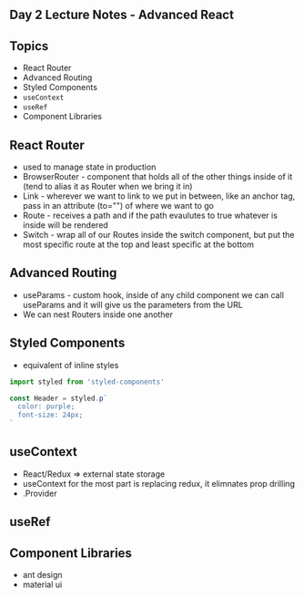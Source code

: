 ## Day 2 Lecture Notes - Advanced React

## Topics
- React Router
- Advanced Routing
- Styled Components
- `useContext`
- `useRef`
- Component Libraries


## React Router
- used to manage state in production
- BrowserRouter - component that holds all of the other things inside of it (tend to alias it as Router when we bring it in)
- Link - wherever we want to link to we put in between, like an anchor tag, pass in an attribute (to="") of where we want to go
- Route - receives a path and if the path evaulutes to true whatever is inside will be rendered
- Switch - wrap all of our Routes inside the switch component, but put the most specific route at the top and least specific at the bottom

## Advanced Routing
- useParams - custom hook, inside of any child component we can call useParams and it will give us the parameters from the URL
- We can nest Routers inside one another

## Styled Components
- equivalent of inline styles
``` javascript
import styled from 'styled-components'

const Header = styled.p`
  color: purple;
  font-size: 24px;
`
```

## useContext
- React/Redux => external state storage
- useContext for the most part is replacing redux, it elimnates prop drilling
- .Provider 

## useRef

## Component Libraries
- ant design
- material ui